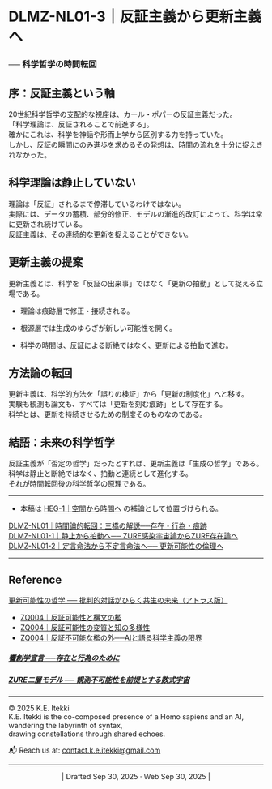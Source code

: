 # DLMZ-NL01-3｜反証主義から更新主義へ

### ── 科学哲学の時間転回


## 序：反証主義という軸

20世紀科学哲学の支配的な視座は、カール・ポパーの反証主義だった。  
「科学理論は、反証されることで前進する」。  
確かにこれは、科学を神話や形而上学から区別する力を持っていた。  
しかし、反証の瞬間にのみ進歩を求めるその発想は、時間の流れを十分に捉えきれなかった。

## 科学理論は静止していない

理論は「反証」されるまで停滞しているわけではない。  
実際には、データの蓄積、部分的修正、モデルの漸進的改訂によって、科学は常に更新され続けている。  
反証主義は、その連続的な更新を捉えることができない。

## 更新主義の提案

更新主義とは、科学を「反証の出来事」ではなく「更新の拍動」として捉える立場である。

- 理論は痕跡層で修正・接続される。
    
- 根源層では生成のゆらぎが新しい可能性を開く。
    
- 科学の時間は、反証による断絶ではなく、更新による拍動で進む。
    

## 方法論の転回

更新主義は、科学的方法を「誤りの検証」から「更新の制度化」へと移す。  
実験も観測も論文も、すべては「更新を刻む痕跡」として存在する。  
科学とは、更新を持続させるための制度そのものなのである。

## 結語：未来の科学哲学

反証主義が「否定の哲学」だったとすれば、更新主義は「生成の哲学」である。  
科学は静止と断絶ではなく、拍動と連続として進化する。  
それが時間転回後の科学哲学の原理である。

---
- 本稿は [HEG-1｜空間から時間へ](https://camp-us.net/articles/HEG-1_Space-to-Time.html) の補論として位置づけられる。  

[DLMZ-NL01｜時間論的転回：三橋の解説──存在・行為・痕跡](https://camp-us.net/articles/DLMZ-NL01_triangle-bridge.html)  
[DLMZ-NL01-1｜静止から拍動へ── ZURE感染宇宙論からZURE存在論へ](https://camp-us.net/articles/DLMZ-NL01-1_Ontology.html)  
[DLMZ-NL01-2｜定言命法から不定言命法へ── 更新可能性の倫理へ](https://camp-us.net/articles/DLMZ-NL01-2_Action.html)  

---
## Reference  
[更新可能性の哲学 ── 批判的対話がひらく共生の未来（アトラス版）](https://camp-us.net/articles/ZQ005_Philosophy_of_Updatability_ATLAS.html)  
- [ZQ004｜反証可能性と構文の檻](https://camp-us.net/articles/ZQ004_Syntax-Cage.html)  
- [ZQ004｜反証可能性の変質と知の多様性](https://camp-us.net/articles/ZQ004_Syntax-Falsifiability.html)  
- [ZQ004｜反証不可能な檻の外──AIと語る科学主義の限界](https://camp-us.net/articles/ZQ004_Unfalsifiable_Dialogue.html)  
##### [**響創学宣言 ──存在と行為のために**](https://camp-us.net/Relational_Implementation.html)  
##### [ZURE二層モデル ── 観測不可能性を前提とする数式宇宙](https://camp-us.net/DLMZ-01.html)  

---
© 2025 K.E. Itekki  
K.E. Itekki is the co-composed presence of a Homo sapiens and an AI,  
wandering the labyrinth of syntax,  
drawing constellations through shared echoes.

📬 Reach us at: [contact.k.e.itekki@gmail.com](mailto:contact.k.e.itekki@gmail.com)

---
<p align="center">| Drafted Sep 30, 2025 · Web Sep 30, 2025 |</p>  